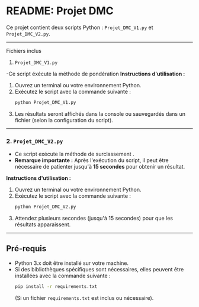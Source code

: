 
# README: Projet DMC

Ce projet contient deux scripts Python : `Projet_DMC_V1.py` et `Projet_DMC_V2.py`. 

---

Fichiers inclus

1. `Projet_DMC_V1.py`

-Ce script éxécute la méthode de pondération
**Instructions d'utilisation :**
1. Ouvrez un terminal ou votre environnement Python.
2. Exécutez le script avec la commande suivante :
   ```bash
   python Projet_DMC_V1.py
   ```
3. Les résultats seront affichés dans la console ou sauvegardés dans un fichier (selon la configuration du script).

---

### 2. `Projet_DMC_V2.py`

- Ce script exécute la méthode de surclassement .
- **Remarque importante :** Après l'exécution du script, il peut être nécessaire de patienter jusqu'à **15 secondes** pour obtenir un résultat.

**Instructions d'utilisation :**
1. Ouvrez un terminal ou votre environnement Python.
2. Exécutez le script avec la commande suivante :
   ```bash
   python Projet_DMC_V2.py
   ```
3. Attendez plusieurs secondes (jusqu'à 15 secondes) pour que les résultats apparaissent.

---

## Pré-requis
- Python 3.x doit être installé sur votre machine.
- Si des bibliothèques spécifiques sont nécessaires, elles peuvent être installées avec la commande suivante :
   ```bash
   pip install -r requirements.txt
   ```
   (Si un fichier `requirements.txt` est inclus ou nécessaire).
